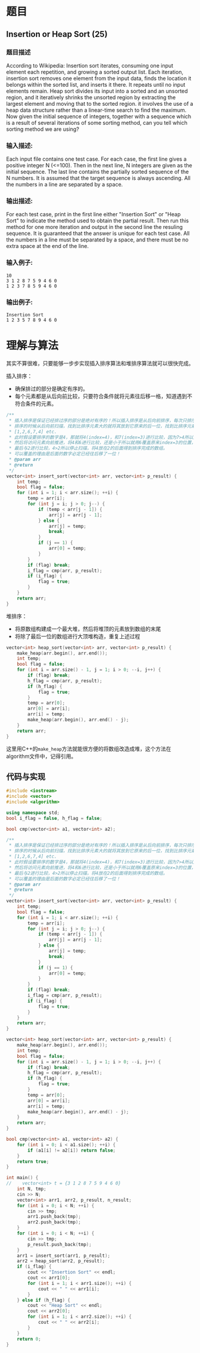 # 题目

## Insertion or Heap Sort (25)

### **题目描述**

According to Wikipedia:
Insertion sort iterates, consuming one input element each repetition, and growing a sorted output list. Each iteration, insertion sort removes one element from the input data, finds the location it belongs within the sorted list, and inserts it there. It repeats until no input elements remain.
Heap sort divides its input into a sorted and an unsorted region, and it iteratively shrinks the unsorted region by extracting the largest element and moving that to the sorted region. it involves the use of a heap data structure rather than a linear-time search to find the maximum.
Now given the initial sequence of integers, together with a sequence which is a result of several iterations of some sorting method, can you tell which sorting method we are using?

### **输入描述:**

Each input file contains one test case.  For each case, the first line gives a positive integer N (<=100).  Then in the next line, N integers are given as the initial sequence.  The last line contains the partially sorted sequence of the N numbers.  It is assumed that the target sequence is always ascending.  All the numbers in a line are separated by a space.

### **输出描述:**

For each test case, print in the first line either "Insertion Sort" or "Heap Sort" to indicate the method used to obtain the partial result.  Then run this method for one more iteration and output in the second line the resuling sequence.  It is guaranteed that the answer is unique for each test case.  All the numbers in a line must be separated by a space, and there must be no extra space at the end of the line.

### **输入例子:**

```
10
3 1 2 8 7 5 9 4 6 0
1 2 3 7 8 5 9 4 6 0
```

### **输出例子:**

```
Insertion Sort
1 2 3 5 7 8 9 4 6 0
```

# 理解与算法

其实不算很难，只要能够一步步实现插入排序算法和堆排序算法就可以很快完成。

插入排序：

- 确保排过的部分是确定有序的。
- 每个元素都是从后向前比较，只要符合条件就将元素往后移一格，知道遇到不符合条件的元素。

```c
/**
 * 插入排序是保证已经排过序的部分是绝对有序的！所以插入排序是从后向前排序，每次只排序一个元素
 * 排序的时候从后向前扫描，找到比排序元素大的就将其放到它原来的后一位，找到比排序元素小的就将排序元素放在访问元素的后一位！
 * [1,2,6,7,4] etc.
 * 此时假设要排序的数字是4，那就将4(index=4)，和7(index=3)进行比较，因为7>4所以用7覆盖4的位置，变成了[1,2,6,7,7],而4已经存在临时变量中，不用担心丢失数据。
 * 然后将访问元素向前推进，将4和6进行比较，还是小于所以就用6覆盖原来index=3的位置，于是就变成了[1,2,6,6,7]。
 * 最后与2进行比较，4>2所以停止扫描，将4放在2的后面得到排序完成的数组。
 * 可以覆盖的理由是后面的数字必定已经往后移了一位！
 * @param arr
 * @return
 */
vector<int> insert_sort(vector<int> arr, vector<int> p_result) {
    int temp;
    bool flag = false;
    for (int i = 1; i < arr.size(); ++i) {
        temp = arr[i];
        for (int j = i; j > 0; j--) {
            if (temp < arr[j - 1]) {
                arr[j] = arr[j - 1];
            } else {
                arr[j] = temp;
                break;
            }
            if (j == 1) {
                arr[0] = temp;
            }
        }
        if (flag) break;
        i_flag = cmp(arr, p_result);
        if (i_flag) {
            flag = true;
        }
    }
    return arr;
}
```

堆排序：

- 将原数组构建成一个最大堆，然后将堆顶的元素放到数组的末尾
- 将除了最后一位的数组进行大顶堆构造，重复上述过程

```c
vector<int> heap_sort(vector<int> arr, vector<int> p_result) {
    make_heap(arr.begin(), arr.end());
    int temp;
    bool flag = false;
    for (int i = arr.size() - 1, j = 1; i > 0; --i, j++) {
        if (flag) break;
        h_flag = cmp(arr, p_result);
        if (h_flag) {
            flag = true;
        }
        temp = arr[0];
        arr[0] = arr[i];
        arr[i] = temp;
        make_heap(arr.begin(), arr.end() - j);
    }
    return arr;
}
```

这里用C++的`make_heap`方法就能很方便的将数组改造成堆，这个方法在algorithm文件中，记得引用。

## 代码与实现

```c++
#include <iostream>
#include <vector>
#include <algorithm>

using namespace std;
bool i_flag = false, h_flag = false;

bool cmp(vector<int> a1, vector<int> a2);

/**
 * 插入排序是保证已经排过序的部分是绝对有序的！所以插入排序是从后向前排序，每次只排序一个元素
 * 排序的时候从后向前扫描，找到比排序元素大的就将其放到它原来的后一位，找到比排序元素小的就将排序元素放在访问元素的后一位！
 * [1,2,6,7,4] etc.
 * 此时假设要排序的数字是4，那就将4(index=4)，和7(index=3)进行比较，因为7>4所以用7覆盖4的位置，变成了[1,2,6,7,7],而4已经存在临时变量中，不用担心丢失数据。
 * 然后将访问元素向前推进，将4和6进行比较，还是小于所以就用6覆盖原来index=3的位置，于是就变成了[1,2,6,6,7]。
 * 最后与2进行比较，4>2所以停止扫描，将4放在2的后面得到排序完成的数组。
 * 可以覆盖的理由是后面的数字必定已经往后移了一位！
 * @param arr
 * @return
 */
vector<int> insert_sort(vector<int> arr, vector<int> p_result) {
    int temp;
    bool flag = false;
    for (int i = 1; i < arr.size(); ++i) {
        temp = arr[i];
        for (int j = i; j > 0; j--) {
            if (temp < arr[j - 1]) {
                arr[j] = arr[j - 1];
            } else {
                arr[j] = temp;
                break;
            }
            if (j == 1) {
                arr[0] = temp;
            }
        }
        if (flag) break;
        i_flag = cmp(arr, p_result);
        if (i_flag) {
            flag = true;
        }
    }
    return arr;
}

vector<int> heap_sort(vector<int> arr, vector<int> p_result) {
    make_heap(arr.begin(), arr.end());
    int temp;
    bool flag = false;
    for (int i = arr.size() - 1, j = 1; i > 0; --i, j++) {
        if (flag) break;
        h_flag = cmp(arr, p_result);
        if (h_flag) {
            flag = true;
        }
        temp = arr[0];
        arr[0] = arr[i];
        arr[i] = temp;
        make_heap(arr.begin(), arr.end() - j);
    }
    return arr;
}

bool cmp(vector<int> a1, vector<int> a2) {
    for (int i = 0; i < a1.size(); ++i) {
        if (a1[i] != a2[i]) return false;
    }
    return true;
}

int main() {
//    vector<int> t = {3 1 2 8 7 5 9 4 6 0}
    int N, tmp;
    cin >> N;
    vector<int> arr1, arr2, p_result, n_result;
    for (int i = 0; i < N; ++i) {
        cin >> tmp;
        arr1.push_back(tmp);
        arr2.push_back(tmp);
    }
    for (int i = 0; i < N; ++i) {
        cin >> tmp;
        p_result.push_back(tmp);
    }
    arr1 = insert_sort(arr1, p_result);
    arr2 = heap_sort(arr2, p_result);
    if (i_flag) {
        cout << "Insertion Sort" << endl;
        cout << arr1[0];
        for (int i = 1; i < arr1.size(); ++i) {
            cout << " " << arr1[i];
        }
    } else if (h_flag) {
        cout << "Heap Sort" << endl;
        cout << arr2[0];
        for (int i = 1; i < arr2.size(); ++i) {
            cout << " " << arr2[i];
        }
    }
    return 0;
}
```

